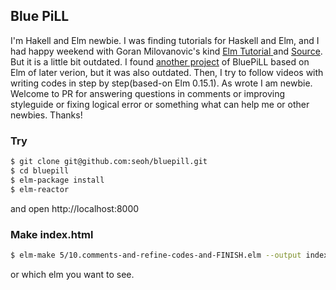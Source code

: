 
Blue PiLL
---

I'm Hakell and Elm newbie. I was finding tutorials for Haskell and Elm,
and I had happy weekend with Goran Milovanovic's kind [Elm Tutorial
](https://www.youtube.com/playlist?list=PLtdCJGSpculbDT_p4ED9oLTJQrzoM1QEL) and
[Source](https://github.com/GoranM/bluepill).  But it is a little bit outdated.
I found [another project](https://github.com/tmmcguire/bluepill)
of BluePiLL based on Elm of later verion, but it was also outdated. Then, I try
to follow videos with writing codes in step by step(based-on Elm 0.15.1).
As wrote I am newbie. Welcome to PR for answering questions in comments or
improving styleguide or fixing logical error or something what can help me or
other newbies. Thanks!


### Try

``` sh
$ git clone git@github.com:seoh/bluepill.git
$ cd bluepill
$ elm-package install
$ elm-reactor
```

and open http://localhost:8000

### Make index.html

``` sh
$ elm-make 5/10.comments-and-refine-codes-and-FINISH.elm --output index.html
```

or which elm you want to see.


